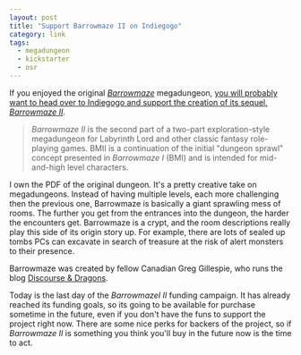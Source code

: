 ```yaml
---
layout: post
title: "Support Barrowmaze II on Indiegogo"
category: link
tags:
  - megadungeon
  - kickstarter
  - osr
---
```


If you enjoyed the original [_Barrowmaze_][1] megadungeon, [you will probably want to head over to Indiegogo and support the creation of its sequel, _Barrowmaze II_][2].

> _Barrowmaze II_ is the second part of a two-part exploration-style megadungeon for Labyrinth Lord and other classic fantasy role-playing games. BMII is a continuation of the initial "dungeon sprawl" concept presented in _Barrowmaze I_ (BMI) and is intended for mid-and-high level characters.

I own the PDF of the original dungeon. It's a pretty creative take on megadungeons. Instead of having multiple levels, each more challenging then the previous one, Barrowmaze is basically a giant sprawling mess of rooms. The further you get from the entrances into the dungeon, the harder the encounters get. Barrowmaze is a crypt, and the room descriptions really play this side of its origin story up. For example, there are lots of sealed up tombs PCs can excavate in search of treasure at the risk of alert monsters to their presence.

Barrowmaze was created by fellow Canadian Greg Gillespie, who runs the blog [Discourse & Dragons][3].

Today is the last day of the _BarrowmazeI II_ funding campaign. It has already reached its funding goals, so its going to be available for purchase sometime in the future, even if you don't have the funs to support the project right now. There are some nice perks for backers of the project, so if _Barrowmaze II_ is something you think you'll buy in the future now is the time to act.


[1]: http://www.barrowmaze.com/
[2]: http://www.indiegogo.com/Barrowmaze?a=228962
[3]: http://discourseanddragons.blogspot.ca/
